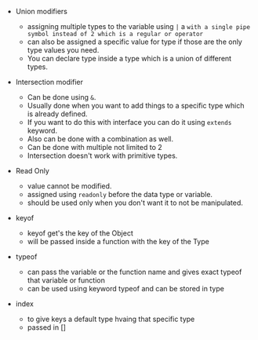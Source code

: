 - Union modifiers

  - assigning multiple types to the variable using `|` a `with a single pipe symbol instead of 2 which is a regular or operator`
  - can also be assigned a specific value for type if those are the only type values you need.
  - You can declare type inside a type which is a union of different types.

- Intersection modifier

  - Can be done using `&`.
  - Usually done when you want to add things to a specific type which is already defined.
  - If you want to do this with interface you can do it using `extends` keyword.
  - Also can be done with a combination as well.
  - Can be done with multiple not limited to 2
  - Intersection doesn't work with primitive types.

- Read Only

  - value cannot be modified.
  - assigned using `readonly` before the data type or variable.
  - should be used only when you don't want it to not be manipulated.

- keyof

  - keyof get's the key of the Object
  - will be passed inside a function with the key of the Type

- typeof

  - can pass the variable or the function name and gives exact typeof that variable or function
  - can be used using keyword typeof and can be stored in type

- index
  - to give keys a default type hvaing that specific type
  - passed in []
